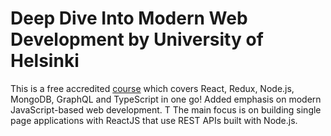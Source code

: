 # Deep Dive Into Modern Web Development by University of Helsinki

This is a free accredited [course](https://fullstackopen.com/en/) which covers React, Redux, Node.js, MongoDB, GraphQL and TypeScript in one go! Added emphasis on modern JavaScript-based web development. T
The main focus is on building single page applications with ReactJS that use REST APIs built with Node.js.
